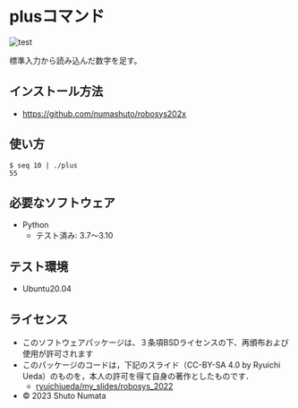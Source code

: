 # plusコマンド
![test](https://github.com/numashuto/robosys202x/actions/workflows/test.yml/badge.svg)

標準入力から読み込んだ数字を足す。

## インストール方法
* https://github.com/numashuto/robosys202x

## 使い方

```
$ seq 10 | ./plus
55
```

## 必要なソフトウェア
* Python
  * テスト済み: 3.7〜3.10

## テスト環境
* Ubuntu20.04

## ライセンス
* このソフトウェアパッケージは、３条項BSDライセンスの下、再頒布および使用が許可されます
* このパッケージのコードは，下記のスライド（CC-BY-SA 4.0 by Ryuichi Ueda）のものを，本人の許可を得て自身の著作としたものです．
     * [ryuichiueda/my_slides/robosys_2022](https://github.com/ryuichiueda/my_slides/tree/master/robosys_2022)
* © 2023 Shuto Numata
